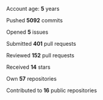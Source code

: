 Account age: **5** years

Pushed **5092** commits

Opened **5** issues

Submitted **401** pull requests

Reviewed **152** pull requests

Received **14** stars

Own **57** repositories

Contributed to **16** public repositories

